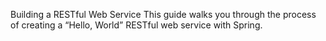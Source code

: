Building a RESTful Web Service
This guide walks you through the process of creating a “Hello, World” RESTful web service with Spring.

